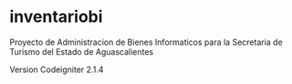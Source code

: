 # inventariobi
Proyecto de Administracion de Bienes Informaticos para la Secretaria de Turismo del Estado de Aguascalientes

Version Codeigniter 2.1.4
